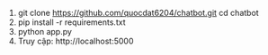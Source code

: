 1. git clone https://github.com/quocdat6204/chatbot.git
   cd chatbot
2. pip install -r requirements.txt
3. python app.py
4. Truy cập: http://localhost:5000
